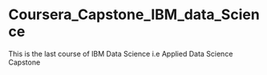 # Coursera_Capstone_IBM_data_Science
This is the last course of IBM Data Science i.e Applied Data Science Capstone
